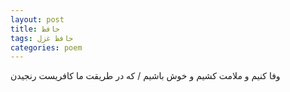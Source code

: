 ```yaml
---
layout: post
title: حافظ
tags: حافظ غزل
categories: poem
---
```


وفا کنیم و ملامت کشیم و خوش باشیم / که در طریقت ما کافریست رنجیدن
